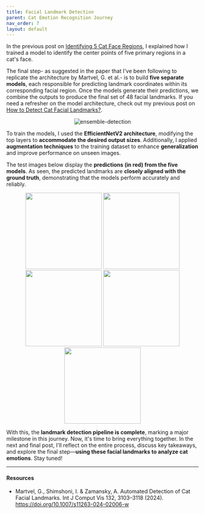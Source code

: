 ```yaml
---
title: Facial Landmark Detection
parent: Cat Emotion Recognition Journey
nav_order: 7
layout: default
---
```


In the previous post on [Identifying 5 Cat Face Regions](https://seyong2.github.io/portfolio/docs/cat-emtion-detector/region-detection.html), I explained how I trained a model to identify the center points of five primary regions in a cat's face. 

The final step- as suggested in the paper that I've been following to replicate the architecture by Martvel, G. et al.- is to build **five separate models**, each responsible for predicting landmark coordinates within its corresponding facial region. Once the models generate their predictions, we combine the outputs to produce the final set of 48 facial landmarks. If you need a refresher on the model architecture, check out my previous post on [How to Detect Cat Facial Landmarks?](https://seyong2.github.io/portfolio/docs/cat-emtion-detector/prep.html).

<p align="center">
  <img src="https://github.com/user-attachments/assets/d63e47e4-ed06-4a1b-8be5-0575f9f92e8c" title="ensemble-detection">
</p>

To train the models, I used the **EfficientNetV2 architecture**, modifying the top layers to **accommodate the desired output sizes**. Additionally, I applied **augmentation techniques** to the training dataset to enhance **generalization** and improve performance on unseen images.

The test images below display the **predictions (in red) from the five models**. As seen, the predicted landmarks are **closely aligned with the ground truth**, demonstrating that the models perform accurately and reliably.

<p align="center">
  <img src="https://github.com/user-attachments/assets/cc8052bf-13ab-4a68-9fe3-4d9f895b3613" width=200>
  <img src="https://github.com/user-attachments/assets/bbf20aaa-f376-4e58-a622-e5b45b671462" width=200>
  <img src="https://github.com/user-attachments/assets/207f3071-4881-424e-9655-c05e2498362e" width=200>
  <img src="https://github.com/user-attachments/assets/add2ee33-6cec-4c30-bab7-35250c2ade0b" width=200>
  <img src="https://github.com/user-attachments/assets/55adf724-8b44-4e93-8f01-f1e5df2045a3" width=200>
</p>

With this, the **landmark detection pipeline is complete**, marking a major milestone in this journey. Now, it's time to bring everything together. In the next and final post, I'll reflect on the entire process, discuss key takeaways, and explore the final step—**using these facial landmarks to analyze cat emotions**. Stay tuned!

---
#### Resources
- Martvel, G., Shimshoni, I. & Zamansky, A. Automated Detection of Cat Facial Landmarks. Int J Comput Vis 132, 3103–3118 (2024). https://doi.org/10.1007/s11263-024-02006-w
